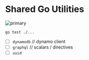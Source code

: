 # Shared Go Utilities

![primary](https://github.com/fromtheforest-io/utils/actions/workflows/primary.yml/badge.svg)

`go test ./...`

- [ ] `dynamodb` // dynamo client
- [ ] `graphql` // scalars / directives
- [ ] `uuid` 
